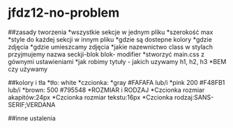 # jfdz12-no-problem

##zasady tworzenia
*wszystkie sekcje w jednym pliku
*szerokość max
*style do każdej sekcji w innym pliku
*gdzie są dostepne kolory
*gdzie zdjęcia
*gdzie umieszcamy zdjęcia
*jakie nazewnictwo class w stylach przyjmujemy nazwa seckji-blok blok- modifier
*stworzyć main.css z gównymi ustawieniami
*jak robimy tytuły - jakich uzywamy h1, h2, h3
*BEM czy używamy  

##kolory i tła
*tło: white
*czcionka:
*gray #FAFAFA lub/i
*pink  200 #F48FB1 lub/i
*brown: 500 #795548
*ROZMIAR i RODZAJ
*Czcionka rozmiar akapitów:24px
*Czcionka rozmiar tekstu:16px
*Czcionka rodzaj:SANS-SERIF;VERDANA


##inne ustalenia